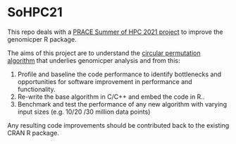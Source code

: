 # SoHPC21

This repo deals with a [PRACE Summer of HPC 2021 project](https://summerofhpc.prace-ri.eu/re-engineering-and-optimizing-software-for-the-discovery-of-gene-sets-related-to-disease/) to improve the genomicper R package.

The aims of this project are to understand the [circular permutation algorithm](https://pubmed.ncbi.nlm.nih.gov/22973544/) that underlies genomicper analysis and from this:

1. Profile and baseline the code performance to identify bottlenecks and opportunities for software improvement in performance and functionality.
1. Re-write the base algorithm in C/C++ and embed the code in R..
1. Benchmark and test the performance of any new algorithm with varying input sizes (e.g. 10/20 /30 million data points)

Any resulting code improvements should be contributed back to the existing CRAN R package.
